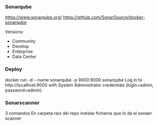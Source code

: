 ### Sonarqube

https://www.sonarqube.org/
https://github.com/SonarSource/docker-sonarqube

Versions: 

- Community
- Develop
- Enterprise
- Data Center

### Deploy

docker run -d --name sonarqube -p 9000:9000 sonarqube
Log in to http://localhost:9000 with System Administrator credentials (login=admin, password=admin).


### Sonarscanner
3 comandos
En carpeta raiz del repo
instalar ficheros que lo da el sonaer scanner
